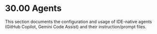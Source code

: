# 30.00 Agents

This section documents the configuration and usage of IDE-native agents (GitHub Copilot, Gemini Code Assist) and their instruction/prompt files.
